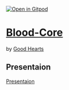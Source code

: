 [![Open in Gitpod](https://gitpod.io/button/open-in-gitpod.svg)](https://gitpod.io/#https://github.com/Hansel-alt/Blood-Core)

# [Blood-Core](https://bloodcore.herokuapp.com/)

by [Good Hearts](https://github.com/Hansel-alt/Blood-Core.git)

## Presentaion
[Presentaion]()
